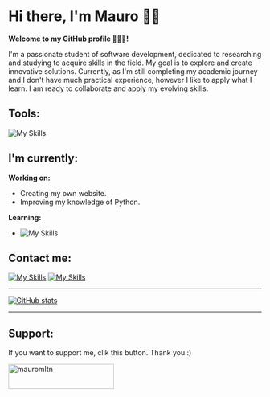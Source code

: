 # Hi there, I'm Mauro 👋🏻

**Welcome to my GitHub profile 👨🏻‍💻!**

I'm a passionate student of software development, dedicated to researching and studying to acquire skills in the field. My goal is to explore and create innovative solutions. Currently, as I'm still completing my academic journey and I don't have much practical experience, however I like to apply what I learn. I am ready to collaborate and apply my evolving skills.

## Tools:
![My Skills](https://skillicons.dev/icons?i=vscode,codepen,html,py,git,github)

## I'm currently:
**Working on:**
- Creating my own website.
- Improving my knowledge of Python.

**Learning:**
- ![My Skills](https://skillicons.dev/icons?i=swift,css,js,react,mysql,php&perline=3)

## Contact me:
[![My Skills](https://skillicons.dev/icons?i=instagram)](https://www.instagram.com/mauromontane/)
[![My Skills](https://skillicons.dev/icons?i=linkedin)](www.linkedin.com/in/mauro-montane)

---

[![GitHub stats](https://github-readme-stats.vercel.app/api?username=mauromltn&hide=contribs&show_icons=true&theme=tokyonight)](https://github.com/mauromltn/github-readme-stats)

---

## Support:
If you want to support me, clik this button. Thank you :)

<span><a href="https://www.buymeacoffee.com/mauromltn"> <img align="left" src="https://cdn.buymeacoffee.com/buttons/v2/default-yellow.png" height="50" width="210" alt="mauromltn" /></a></span><br><br>
